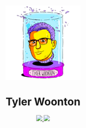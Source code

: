 <!--
**tylerwoonton/tylerwoonton** is a ✨ _special_ ✨ repository because its `README.md` (this file) appears on your GitHub profile.
-->

<p align="center">
  <img src="https://raw.githubusercontent.com/tylerwoonton/tylerwoonton/master/TylerWJar.png" height="200px" />
</p>

<h1 align="center">Tyler Woonton</h1>

<p align="center">
  <a href="https://twitter.com/tylerwoonton" target="_blank">
    <img src="https://img.shields.io/badge/tylerwoonton%20-%231DA1F2.svg?&style=for-the-badge&logo=Twitter&logoColor=white"/>
  </a>
  
  <a href="https://linkedin.com/in/tylerwoonton" target="_blank">
    <img src="https://img.shields.io/badge/tylerwoonton%20-%230077B5.svg?&style=for-the-badge&logo=LinkedIn&logoColor=white"/>
  </a>
</p>
